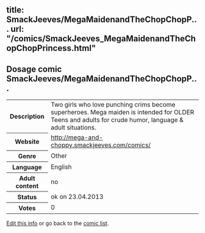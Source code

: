 title: SmackJeeves/MegaMaidenandTheChopChopP...
url: "/comics/SmackJeeves_MegaMaidenandTheChopChopPrincess.html"
---
Dosage comic SmackJeeves/MegaMaidenandTheChopChopP...
-----------------------------------------

<table class="comicinfo">
<tr>
<th>Description</th><td>Two girls who love punching crims become superheroes. Mega maiden is intended for OLDER Teens and adults for crude humor, language &amp; adult situations.</td>
</tr>
<tr>
<th>Website</th><td><a href="http://mega-and-choppy.smackjeeves.com/comics/">http://mega-and-choppy.smackjeeves.com/comics/</a></td>
</tr>
<tr>
<th>Genre</th><td>Other</td>
</tr>
<tr>
<th>Language</th><td>English</td>
</tr>
<tr>
<th>Adult content</th><td>no</td>
</tr>
<tr>
<th>Status</th><td>ok on 23.04.2013</td>
</tr>
<tr>
<th>Votes</th><td>0</div></td>
</tr>
</table>

[Edit this info](/comics/SmackJeeves_MegaMaidenandTheChopChopPrincess_edit.html) or go back to the [comic list](../comic-index.html).
